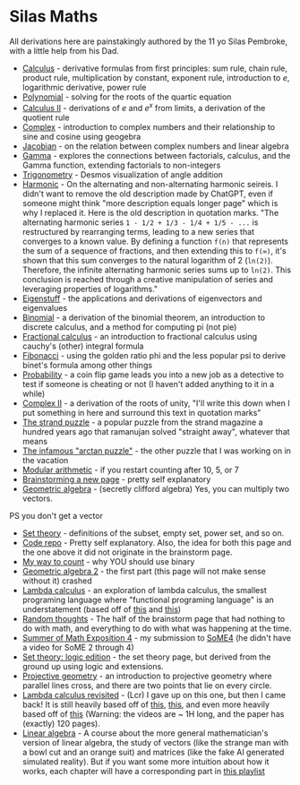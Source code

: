 # Silas Maths

All derivations here are painstakingly authored by the $11$ yo Silas Pembroke, with a little help from his Dad.

* [Calculus](derivatives.md) - derivative formulas from first principles:
sum rule, chain rule, product rule, multiplication by constant, exponent rule, introduction to $e$, logarithmic derivative, power rule
* [Polynomial](polynomial.md) - solving for the roots of the quartic equation
* [Calculus II](calculus_2.md) - derivations of $e$ and $e^x$ from limits, a derivation of the quotient rule
* [Complex](complex.md) - introduction to complex numbers and their relationship to sine and cosine using geogebra
* [Jacobian](jacobian.md) - on the relation between complex numbers and linear algebra
* [Gamma](gamma.md) - explores the connections between factorials, calculus, and the Gamma function, extending factorials to non-integers
* [Trigonometry](trigonometry.md) - Desmos visualization of angle addition
* [Harmonic](harmonic.md) - On the alternating and non-alternating harmonic seireis. I didn't want to remove the old description made by ChatGPT, even if someone might think "more description equals longer page" which is why I replaced it. Here is the old description in quotation marks. "The alternating harmonic series `1 - 1/2 + 1/3 - 1/4 + 1/5 - ...` is restructured by rearranging terms, leading to a new series that converges to a known value. By defining a function `f(n)` that represents the sum of a sequence of fractions, and then extending this to `f(∞)`, it's shown that this sum converges to the natural logarithm of 2 (`ln(2)`). Therefore, the infinite alternating harmonic series sums up to `ln(2)`. This conclusion is reached through a creative manipulation of series and leveraging properties of logarithms."
* [Eigenstuff](eigen.md) - the applications and derivations of eigenvectors and eigenvalues
* [Binomial](binomial.md) - a derivation of the binomial theorem, an introduction to discrete calculus, and a method for computing pi (not pie)
* [Fractional calculus](fractional_calculas.md) - an introduction to fractional calculus using cauchy's (other) integral formula
* [Fibonacci](fibbonacci.md) - using the golden ratio phi and the less popular psi to derive binet's formula among other things
* [Probability](probability.md) - a coin flip game leads you into a new job as a detective to test if someone is cheating or not (I haven't added anything to it in a while)
* [Complex II](complex_2.md) - a derivation of the roots of unity, "I'll write this down when I put something in here and surround this text in quotation marks"
* [The strand puzzle](the_strand_puzzle.md) - a popular puzzle from the strand magazine a hundred years ago that ramanujan solved "straight away", whatever that means
* [The infamous "arctan puzzle"](arctan.md) - the other puzzle that I was working on in the vacation
* [Modular arithmetic](mod.md) - if you restart counting after $10$, $5$, or $7$
* [Brainstorming a new page](brainstorm.md) - pretty self explanatory
* [Geometric algebra](geometric_algebra.md) - (secretly clifford algebra) Yes, you can multiply two vectors.

PS you don't get a vector

* [Set theory](set_theory.md) - definitions of the subset, empty set, power set, and so on.
* [Code repo](actual_repo.md) - Pretty self explanatory. Also, the idea for both this page and the one above it did not originate in the brainstorm page.
* [My way to count](binary.md) - why YOU should use binary
* [Geometric algebra 2](geometric_algebra_2.md) - the first part (this page will not make sense without it) crashed
* [Lambda calculus](lambda.md) - an exploration of lambda calculus, the smallest programing language where "functional programing language" is an understatement (based off of [this](https://www.youtube.com/watch?v=3VQ382QG-y4) and [this](https://www.youtube.com/watch?v=pAnLQ9jwN-E))
* [Random thoughts](rand.md) - The half of the brainstorm page that had nothing to do with math, and everything to do with what was happening at the time.
* [Summer of Math Exposition 4](some4.md) - my submission to [SoME4](https://www.youtube.com/watch?v=ojjzXyQCzso) (he didn't have a video for SoME $2$ through $4$)
* [Set theory: logic edition](logic.md) - the set theory page, but derived from the ground up using logic and extensions.
* [Projective geometry](projective_geometry.md) - an introduction to projective geometry where parallel lines cross, and there are two points that lie on every circle.
* [Lambda calculus revisited](lcr.md) - (Lcr) I gave up on this one, but then I came back! It is still heavily based off of [this](https://www.youtube.com/watch?v=3VQ382QG-y4), [this](https://www.youtube.com/watch?v=pAnLQ9jwN-E), and even more heavily based off of [this](https://arxiv.org/pdf/0804.3434) (Warning: the videos are ~ $1 \text{H}$ long, and the paper has (exactly) $120$ pages).
* [Linear algebra](linear.md) - A course about the more general mathematician's version of linear algebra, the study of vectors (like the strange man with a bowl cut and an orange suit) and matrices (like the fake AI generated simulated reality). But if you want some more intuition about how it works, each chapter will have a corresponding part in [this playlist](https://www.youtube.com/playlist?list=PLZHQObOWTQDPD3MizzM2xVFitgF8hE_ab)
